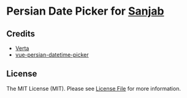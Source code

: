 # Persian Date Picker for [Sanjab](https://github.com/sanjabteam/sanjab)

## Credits
- [Verta](https://github.com/hekmatinasser/verta)
- [vue-persian-datetime-picker](https://github.com/talkhabi/vue-persian-datetime-picker)

## License

The MIT License (MIT). Please see [License File](LICENSE.md) for more information.
